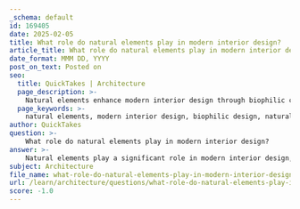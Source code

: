 ```yaml
---
_schema: default
id: 169405
date: 2025-02-05
title: What role do natural elements play in modern interior design?
article_title: What role do natural elements play in modern interior design?
date_format: MMM DD, YYYY
post_on_text: Posted on
seo:
  title: QuickTakes | Architecture
  page_description: >-
    Natural elements enhance modern interior design through biophilic concepts, natural light, sustainable materials, and calming color palettes, promoting well-being and environmental connection.
  page_keywords: >-
    natural elements, modern interior design, biophilic design, natural light, natural materials, color palette, spatial design, sustainability, eco-friendly, well-being
author: QuickTakes
question: >-
    What role do natural elements play in modern interior design?
answer: >-
    Natural elements play a significant role in modern interior design, contributing to both aesthetic appeal and the overall well-being of occupants. Here are several key aspects of how natural elements are integrated into contemporary interior spaces:\n\n1. **Biophilic Design**: This design philosophy emphasizes the connection between humans and nature. Incorporating natural elements such as plants, water features, and natural light can enhance mood, reduce stress, and improve overall health. For example, the use of indoor plants not only beautifies a space but also improves air quality.\n\n2. **Natural Light**: Maximizing natural light is a fundamental aspect of modern interior design. Large windows, skylights, and open layouts allow sunlight to flood interiors, creating a warm and inviting atmosphere. This approach not only reduces reliance on artificial lighting but also fosters a sense of connection to the outdoors.\n\n3. **Natural Materials**: The use of materials such as wood, stone, and bamboo is prevalent in modern interiors. These materials not only add texture and warmth but also promote sustainability. For instance, reclaimed wood can be used for flooring or furniture, providing a rustic charm while minimizing environmental impact.\n\n4. **Color Palette**: Natural elements influence color choices in interior design. Earthy tones, greens, and blues are often used to evoke a sense of calm and tranquility, reflecting the colors found in nature. This can create a soothing environment that enhances relaxation and comfort.\n\n5. **Spatial Design**: The layout of spaces can also reflect natural elements. Open floor plans that mimic the flow of nature can create a sense of spaciousness and freedom. Additionally, incorporating organic shapes and forms in furniture and decor can soften the overall aesthetic and promote a more harmonious environment.\n\n6. **Symbolism and Motifs**: As seen in the Sugamo Shinkin Bank's design, motifs inspired by nature, such as dandelion puffs, can add a whimsical and inviting touch to interiors. These symbolic elements can enhance the narrative of a space, making it more engaging for users.\n\n7. **Sustainability**: The integration of natural elements often aligns with sustainable design practices. By using eco-friendly materials and designs that promote energy efficiency, modern interiors can contribute to environmental conservation while providing a healthier living space.\n\nIn summary, natural elements in modern interior design not only enhance the aesthetic quality of spaces but also promote well-being, sustainability, and a deeper connection to the environment. This holistic approach to design reflects a growing awareness of the importance of nature in our daily lives.
subject: Architecture
file_name: what-role-do-natural-elements-play-in-modern-interior-design.md
url: /learn/architecture/questions/what-role-do-natural-elements-play-in-modern-interior-design
score: -1.0
---
```


&nbsp;